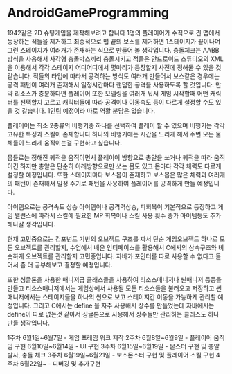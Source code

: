 # AndroidGameProgramming
 
1942같은 2D 슈팅게임을 제작해보려고 합니다
1명의 플레이어가 수직으로 긴 맵에서 등장하는 적들을 제거하고
최종적으로 맵 끝의 보스를 제거하면 1스테이지가 끝이나며
그런 스테이지가 여러개가 존재하는 식으로 만들어 볼 생각입니다.
충돌체크는 AABB 방식을 사용해서 사각형 충돌박스끼리 충돌시키고 
적들은 안드로이드 스튜디오의 XML을 이용해서 각각 스테이지 어디어디에서 몇마리가 등장할지
사전에 정해둘 수 있을 것 같습니다. 적들의 타입에 따라서 공격하는 방식도 여러개 만들어서
보스같은 경우에는 공격 패턴이 여러개 존재해서 일정시간마다 랜덤한 공격을 사용하도록 할 것입니다.
만약 리소스가 충분하다면 플레이어 또한 모델링을 여러개 둬서 게임 시작할때 어떤 캐릭터를 선택할지
고르고 캐릭터들에 따라 공격이나 이동속도 등이 다르게 설정할 수도 있을 것 같습니다.
1인팀 예정이라 따로 역활 분담은 없습니다.

플레이어는 최소 2종류의 비행기중 하나를 선택하여 플레이 할 수 있으며
비행기는 각각 고유한 특징과 스킬이 존재합니다
하나의 비행기에는 시간을 느리게 해서 주변 모든 물체들이 느리게 움직이는걸 구현하고 싶습니다.

몹들로는 정해진 궤적을 움직이면서 플레이어 방향으로 총알을 쏘거나
궤적을 따라 움직이긴 하지만 총알은 단순히 아래방향으로만 쏘는 몹도 있고
몹마다 각각 체력도 다르게 설정할 예정입니다.
또한 스테이지마다 보스몹이 존재하고 보스몹은 많은 체력과 여러개의 패턴이 존재해서
일정 주기로 패턴을 사용하여 플레이어를 공격하게 만들 예정입니다.

아이템으로는 공격속도 상승 아이템이나 공격력상승, 피회복이 기본적으로 등장하고
게임 밸런스에 따라서 스킬에 필요한 MP 회복이나 스킬 사용 횟수 증가 아이템등도
추가해나갈 생각입니다.

현재 고민중으로는 컴포넌트 기반의 오브젝트 구조를 짜서
단순 게임오브젝트 하나로 모든 오브젝트를 관리할지, 수업에서 배운
인터페이스를 활용해서 C에서의 상속구조와 비슷하게 오브젝트를 관리할지 고민중입니다.
자바가 포인터를 따로 사용할 수 없다고 들어서 좀 더 공부해보고 결정할 예정입니다.

또한 싱글톤을 사용한 매니저급 클래스들을 사용하여
리소스매니저나 씬매니저 등등을 만들고 리소스매니저에서는 게임상에서 사용될
모든 리소스들을 불러오고 저장하고
씬매니저에서는 스테이지들을 하나의 씬으로 보고 스테이지간 이동을 가능하게
관리할 예정입니다.
그리고 C에서는 define 을 자주 사용해서 상수를 만들었는데 자바에서는 define이 따로 없는것
같아서 싱글톤으로 사용해서 상수들만 관리하는 클래스도 하나 만들 생각입니다.


1주차 	6월1일~6월7일 	- 게임 프레임 워크 제작
2주차 	6월8일~6월9일 	- 플레이어 움직임 구현
	6월10일~6월14일 	- UI 구현
3주차	6월15일~6월19일 	- 몬스터 구현 및 총알 발사, 충돌 체크
3주차	6월19일~6월21일 	- 보스몬스터 구현 및 플레이어 스킬 구현
4주차	6월22일~		- 디버깅 및 추가구현